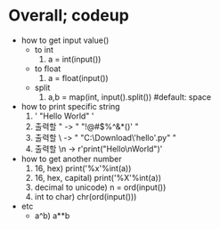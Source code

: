 # Overall; codeup
- how to get input value()
    - to int
        1. a = int(input())
    - to float
        1. a = float(input())
    - split
        1. a,b = map(int, input().split()) #default: space
- how to print specific string
    1. ' "Hello World" '
    2. 출력할 " -> " \"!@#$%^&*()' "
    3. 출력할 \ -> " \"C:\Download\\'hello'.py\" "
    4. 출력할 \n -> r'print("Hello\nWorld")'
- how to get another number
    1. 16, hex) print('%x'%int(a))
    2. 16, hex, capital) print('%X'%int(a))
    3. decimal to unicode) n = ord(input())
    4. int to char) chr(ord(input()))
- etc
    - a^b) a**b